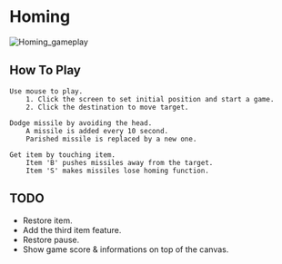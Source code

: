 # Homing
![Homing_gameplay](https://user-images.githubusercontent.com/44242823/137942840-b6a24955-4625-4c87-8015-4406b09b6448.png)

## How To Play
	Use mouse to play.
		1. Click the screen to set initial position and start a game.
		2. Click the destination to move target.

	Dodge missile by avoiding the head.
		A missile is added every 10 second.
		Parished missile is replaced by a new one.

	Get item by touching item.
		Item 'B' pushes missiles away from the target.
		Item 'S' makes missiles lose homing function.

## TODO
- Restore item.
- Add the third item feature.
- Restore pause.
- Show game score & informations on top of the canvas.